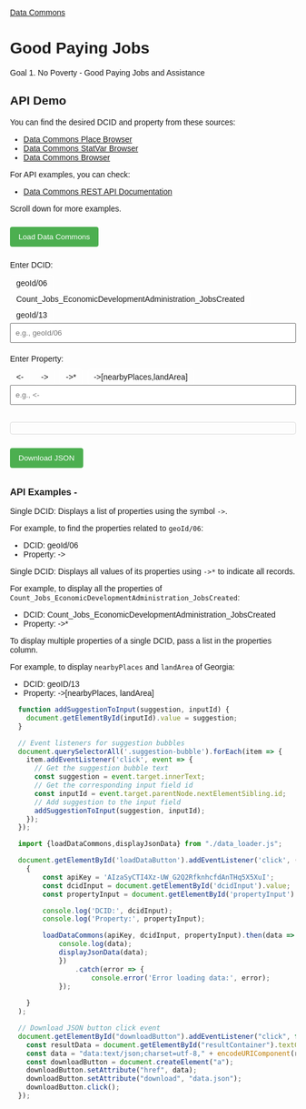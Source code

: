 [Data Commons](../)

# Good Paying Jobs

Goal 1. No Poverty - Good Paying Jobs and Assistance

<style>
    body {
      font-family: 'Arial', sans-serif;
      margin: 20px;
      padding: 20px;
    }

    button {
      background-color: #4CAF50;
      color: white;
      padding: 10px 15px;
      margin: 10px 0;
      border: none;
      border-radius: 4px;
      cursor: pointer;
    }

    label {
      display: block;
      margin: 10px 0;
    }

    input {
      padding: 8px;
      width: 100%;
      box-sizing: border-box;
      margin-bottom: 10px;
    }

    #resultContainer {
      margin-top: 20px;
      padding: 10px;
      border: 1px solid #ddd;
      border-radius: 4px;
    }

    .suggestion-container {
      margin-top: 5px;
    }

    .suggestion-bubble {
      display: inline-block;
      padding: 5px 10px;
      margin-right: 5px;
      cursor: pointer;
      border-radius: 4px;
      border: 1px solid white; /* Changed border color to white */
    }

    .suggestion-bubble:hover {
      background-color: yellow;
    }
  </style>

## API Demo

You can find the desired DCID and property from these sources:

- [Data Commons Place Browser](https://datacommons.org/place)
- [Data Commons StatVar Browser](https://datacommons.org/tools/statvar)
- [Data Commons Browser](https://datacommons.org/browser/)

For API examples, you can check:

- [Data Commons REST API Documentation](https://docs.datacommons.org/api/rest/v2)

Scroll down for more examples.

<button id="loadDataButton">Load Data Commons</button>

<div>
  <label for="dcidInput">Enter DCID:</label>
  <div class="suggestion-container" id="dcidSuggestions">
    <span class="suggestion-bubble">geoId/06</span>
    <span class="suggestion-bubble">Count_Jobs_EconomicDevelopmentAdministration_JobsCreated</span>
    <span class="suggestion-bubble">geoId/13</span>
   
  </div>
  <input type="text" id="dcidInput" placeholder="e.g., geoId/06">
</div>

<div>
  <label for="propertyInput">Enter Property:</label>
  <div class="suggestion-container" id="propertySuggestions">
    <span class="suggestion-bubble"><-</span>
    <span class="suggestion-bubble">-></span>
    <span class="suggestion-bubble">->*</span>
    <span class="suggestion-bubble">->[nearbyPlaces,landArea]</span>
  </div>
  <input type="text" id="propertyInput" placeholder="e.g., <-">
</div>

<div id="resultContainer"></div>

<button id="downloadButton">Download JSON</button>

### API Examples - 

Single DCID: Displays a list of properties using the symbol `->`.

For example, to find the properties related to `geoId/06`:
- DCID: geoId/06
- Property: ->

Single DCID: Displays all values of its properties using `->*` to indicate all records.

For example, to display all the properties of `Count_Jobs_EconomicDevelopmentAdministration_JobsCreated`:
- DCID: Count_Jobs_EconomicDevelopmentAdministration_JobsCreated
- Property: ->*

To display multiple properties of a single DCID, pass a list in the properties column.

For example, to display `nearbyPlaces` and `landArea` of Georgia:
- DCID: geoID/13
- Property: ->[nearbyPlaces, landArea]


```js
  function addSuggestionToInput(suggestion, inputId) {
    document.getElementById(inputId).value = suggestion;
  }

  // Event listeners for suggestion bubbles
  document.querySelectorAll('.suggestion-bubble').forEach(item => {
    item.addEventListener('click', event => {
      // Get the suggestion bubble text
      const suggestion = event.target.innerText;
      // Get the corresponding input field id
      const inputId = event.target.parentNode.nextElementSibling.id;
      // Add suggestion to the input field
      addSuggestionToInput(suggestion, inputId);
    });
  });
```

```js
  import {loadDataCommons,displayJsonData} from "./data_loader.js";
```

```js
  document.getElementById('loadDataButton').addEventListener('click', () => 
    {
        const apiKey = 'AIzaSyCTI4Xz-UW_G2Q2RfknhcfdAnTHq5X5XuI';
        const dcidInput = document.getElementById('dcidInput').value;
        const propertyInput = document.getElementById('propertyInput').value;

        console.log('DCID:', dcidInput);
        console.log('Property:', propertyInput);

        loadDataCommons(apiKey, dcidInput, propertyInput).then(data => {
            console.log(data);
            displayJsonData(data);
            })
                .catch(error => {
                    console.error('Error loading data:', error);
            });
        
    }
  );
```

```js
  // Download JSON button click event
  document.getElementById("downloadButton").addEventListener("click", function() {
    const resultData = document.getElementById("resultContainer").textContent;
    const data = "data:text/json;charset=utf-8," + encodeURIComponent(resultData);
    const downloadButton = document.createElement("a");
    downloadButton.setAttribute("href", data);
    downloadButton.setAttribute("download", "data.json");
    downloadButton.click();
  });
```
